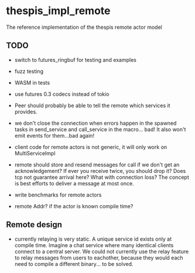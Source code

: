 # thespis_impl_remote
The reference implementation of the thespis remote actor model


## TODO

- switch to futures_ringbuf for testing and examples

- fuzz testing

- WASM in tests
- use futures 0.3 codecs instead of tokio
- Peer should probably be able to tell the remote which services it provides.
- we don't close the connection when errors happen in the spawned tasks in send_service and call_service in the macro... bad! It also won't emit events for them...bad again!
- client code for remote actors is not generic, it will only work on MultiServiceImpl
- remote should store and resend messages for call if we don't get an acknowledgement? If ever you receive twice, you should drop it? Does tcp not guarantee arrival here? What with connection loss? The concept is best efforts to deliver a message at most once.
- write benchmarks for remote actors
- remote Addr? if the actor is known compile time?

## Remote design

- currently relaying is very static. A unique service id exists only at compile time. Imagine a chat service where many identical clients connect to a central server. We could not currently use the relay feature to relay messages from users to eachother, because they would each need to compile a different binary... to be solved.
